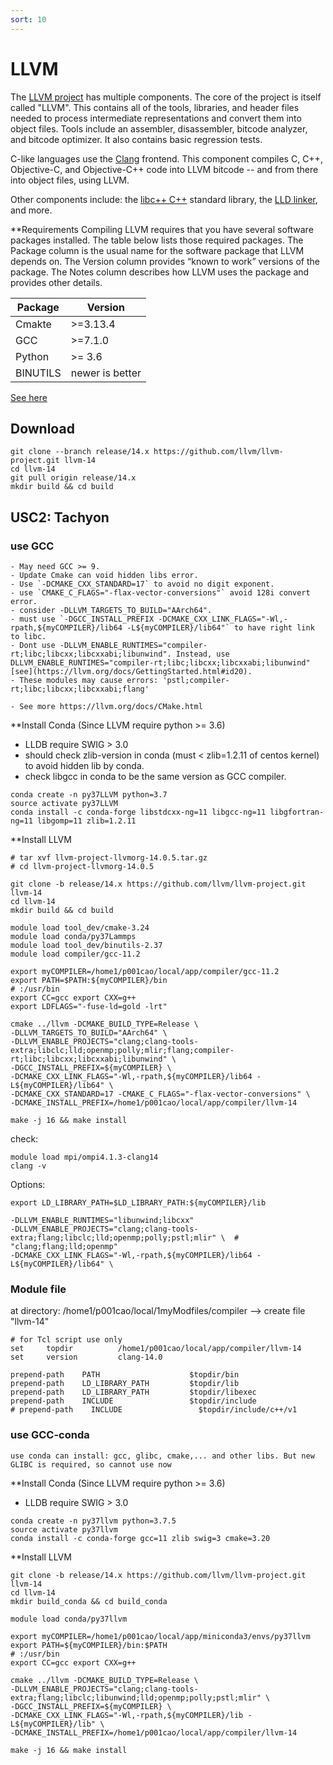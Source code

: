 ```yaml
---
sort: 10
---
```


# LLVM

The [LLVM project](https://llvm.org/) has multiple components. The core of the project is itself called "LLVM". This contains all of the tools, libraries, and header files needed to process intermediate representations and convert them into object files. Tools include an assembler, disassembler, bitcode analyzer, and bitcode optimizer. It also contains basic regression tests.

C-like languages use the [Clang](https://clang.llvm.org/) frontend. This component compiles C, C++, Objective-C, and Objective-C++ code into LLVM bitcode -- and from there into object files, using LLVM.

Other components include: the [libc++ C++](https://libcxx.llvm.org/) standard library, the [LLD linker](https://lld.llvm.org/), and more.

**Requirements
Compiling LLVM requires that you have several software packages installed. The table below lists those required packages. The Package column is the usual name for the software package that LLVM depends on. The Version column provides “known to work” versions of the package. The Notes column describes how LLVM uses the package and provides other details.

|Package | Version |
|--|--|
|Cmakte | >=3.13.4|
| GCC   | >=7.1.0 |
| Python| >= 3.6 |
| BINUTILS | newer is better|

[See here](https://llvm.org/docs/GettingStarted.html#id14)

## Download

```shell
git clone --branch release/14.x https://github.com/llvm/llvm-project.git llvm-14
cd llvm-14
git pull origin release/14.x
mkdir build && cd build
```

## USC2: Tachyon

### use GCC

```note
- May need GCC >= 9. 
- Update Cmake can void hidden libs error.
- Use `-DCMAKE_CXX_STANDARD=17` to avoid no digit exponent.
- use `CMAKE_C_FLAGS="-flax-vector-conversions"` avoid 128i convert error.
- consider -DLLVM_TARGETS_TO_BUILD="AArch64".
- must use `-DGCC_INSTALL_PREFIX -DCMAKE_CXX_LINK_FLAGS="-Wl,-rpath,${myCOMPILER}/lib64 -L${myCOMPILER}/lib64"` to have right link to libc.
- Dont use -DLLVM_ENABLE_RUNTIMES="compiler-rt;libc;libcxx;libcxxabi;libunwind". Instead, use DLLVM_ENABLE_RUNTIMES="compiler-rt;libc;libcxx;libcxxabi;libunwind" [see](https://llvm.org/docs/GettingStarted.html#id20).
- These modules may cause errors: 'pstl;compiler-rt;libc;libcxx;libcxxabi;flang' 

- See more https://llvm.org/docs/CMake.html
```

**Install Conda (Since LLVM require python >= 3.6)
- LLDB require SWIG > 3.0
- should check zlib-version in conda (must < zlib=1.2.11 of centos kernel) to avoid hidden lib by conda.
- check libgcc in conda to be the same version as GCC compiler.

```shell
conda create -n py37LLVM python=3.7
source activate py37LLVM
conda install -c conda-forge libstdcxx-ng=11 libgcc-ng=11 libgfortran-ng=11 libgomp=11 zlib=1.2.11
```

**Install LLVM

```shell
# tar xvf llvm-project-llvmorg-14.0.5.tar.gz
# cd llvm-project-llvmorg-14.0.5

git clone -b release/14.x https://github.com/llvm/llvm-project.git llvm-14
cd llvm-14
mkdir build && cd build

module load tool_dev/cmake-3.24
module load conda/py37Lammps
module load tool_dev/binutils-2.37
module load compiler/gcc-11.2

export myCOMPILER=/home1/p001cao/local/app/compiler/gcc-11.2
export PATH=$PATH:${myCOMPILER}/bin                                     # :/usr/bin
export CC=gcc export CXX=g++
export LDFLAGS="-fuse-ld=gold -lrt"

cmake ../llvm -DCMAKE_BUILD_TYPE=Release \
-DLLVM_TARGETS_TO_BUILD="AArch64" \
-DLLVM_ENABLE_PROJECTS="clang;clang-tools-extra;libclc;lld;openmp;polly;mlir;flang;compiler-rt;libc;libcxx;libcxxabi;libunwind" \
-DGCC_INSTALL_PREFIX=${myCOMPILER} \
-DCMAKE_CXX_LINK_FLAGS="-Wl,-rpath,${myCOMPILER}/lib64 -L${myCOMPILER}/lib64" \
-DCMAKE_CXX_STANDARD=17 -CMAKE_C_FLAGS="-flax-vector-conversions" \
-DCMAKE_INSTALL_PREFIX=/home1/p001cao/local/app/compiler/llvm-14

make -j 16 && make install
```

check:

```shell
module load mpi/ompi4.1.3-clang14
clang -v
```

Options:

```shell
export LD_LIBRARY_PATH=$LD_LIBRARY_PATH:${myCOMPILER}/lib

-DLLVM_ENABLE_RUNTIMES="libunwind;libcxx"
-DLLVM_ENABLE_PROJECTS="clang;clang-tools-extra;flang;libclc;lld;openmp;polly;pstl;mlir" \  # "clang;flang;lld;openmp"
-DCMAKE_CXX_LINK_FLAGS="-Wl,-rpath,${myCOMPILER}/lib64 -L${myCOMPILER}/lib64" \
```

### Module file

at directory: /home1/p001cao/local/1myModfiles/compiler --> create file "llvm-14"

```shell
# for Tcl script use only
set     topdir          /home1/p001cao/local/app/compiler/llvm-14
set     version         clang-14.0

prepend-path    PATH                    $topdir/bin
prepend-path    LD_LIBRARY_PATH         $topdir/lib
prepend-path    LD_LIBRARY_PATH         $topdir/libexec
prepend-path    INCLUDE                 $topdir/include
# prepend-path    INCLUDE                 $topdir/include/c++/v1

```

### use GCC-conda

```note
use conda can install: gcc, glibc, cmake,... and other libs. But new GLIBC is required, so cannot use now
```

**Install Conda (Since LLVM require python >= 3.6)
- LLDB require SWIG > 3.0

```shell
conda create -n py37llvm python=3.7.5
source activate py37llvm
conda install -c conda-forge gcc=11 zlib swig=3 cmake=3.20
```

**Install LLVM

```shell
git clone -b release/14.x https://github.com/llvm/llvm-project.git llvm-14
cd llvm-14
mkdir build_conda && cd build_conda

module load conda/py37llvm

export myCOMPILER=/home1/p001cao/local/app/miniconda3/envs/py37llvm
export PATH=${myCOMPILER}/bin:$PATH                                     # :/usr/bin
export CC=gcc export CXX=g++

cmake ../llvm -DCMAKE_BUILD_TYPE=Release \
-DLLVM_ENABLE_PROJECTS="clang;clang-tools-extra;flang;libclc;libunwind;lld;openmp;polly;pstl;mlir" \
-DGCC_INSTALL_PREFIX=${myCOMPILER} \
-DCMAKE_CXX_LINK_FLAGS="-Wl,-rpath,${myCOMPILER}/lib -L${myCOMPILER}/lib" \
-DCMAKE_INSTALL_PREFIX=/home1/p001cao/local/app/compiler/llvm-14

make -j 16 && make install
```
